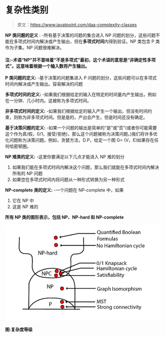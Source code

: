 # 复杂性类别

> 原文：<https://www.javatpoint.com/daa-complexity-classes>

**NP 类问题的定义** : -所有基于决策的问题的集合进入 NP 问题的划分，这些问题不能在多项式时间内解决或产生输出，但在**多项式时间**内得到验证。NP 类包含 P 类作为子集。NP 问题很难解决。

#### 注:-术语“NP”并不意味着“不是多项式”最初，这个术语的意思是“非确定性多项式”。这意味着根据一个输入数将产生输出。

**P 类问题的定义:** -基于决策的问题集进入 P 问题的划分，这些问题可以在多项式时间内解决或产生输出。容易解决的问题

**多项式时间的定义:** -如果我们根据给定的输入在特定的时间量内产生输出，例如在一分钟、几小时内。这被称为多项式时间。

**非多项式时间的定义:** -如果我们根据给定的输入产生一个输出，但没有时间约束，则称为非多项式时间。但是是的，产出会产生，但是时间还没有确定。

**基于决策问题的定义:** -如果一个问题的输出是简单的“是”或“否”(或者你可能需要这个作为真/假，0/1，接受/拒绝)，那么这个问题被称为决策问题。)我们将许多优化问题称为决策问题。例如，贪婪方法，D.P，给定一个图 G= (V，E)如果存在任何哈密顿圈。

**NP 难类的定义:** -这里你要满足以下几点才能进入 NP 难的划分

1.  如果我们能在多项式时间内解决这个问题，那么我们就能在多项式时间内解决所有的 NP 问题
2.  如果您在多项式时间内将问题从一种形式转换为另一种形式

**NP-complete 类的定义:** -一个问题在 NP-complete 中，如果

1.  它在 NP 中
2.  这是 NP 难的

**所有 NP 类的图形表示，包括 NP、NP-hard 和 NP-complete**

![Complexity Classes](img/ece9e4c08fd18fca05fc0d81338c4574.png)

**图:复杂度等级**